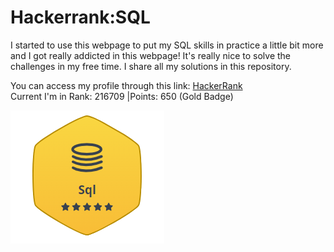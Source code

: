 # Hackerrank:SQL
I started to use this webpage to put my SQL skills in practice a little bit more and I got really addicted in this webpage! It's really nice to solve the challenges in my free time.
I share all my solutions in this repository.

You can access my profile through this link: [HackerRank](https://www.hackerrank.com/profile/gboaventuracruz) </br>
Current I'm in Rank: 216709 |Points: 650 (Gold Badge)

![](https://raw.githubusercontent.com/gboaventura93/Hackerrank-SQL/main/assets/gold_badge.png)


